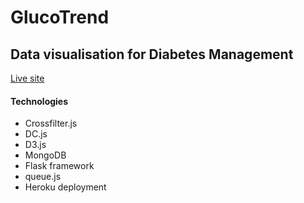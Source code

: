 # GlucoTrend
## Data visualisation for Diabetes Management

[Live site](https://gluco-trend.herokuapp.com/)

#### Technologies
* Crossfilter.js
* DC.js
* D3.js
* MongoDB
* Flask framework
* queue.js
* Heroku deployment

